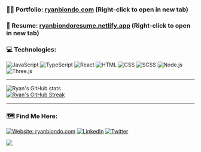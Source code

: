 <!-- Thanks for inspecting my code! I'm currently looking for opportunities as a JavaScript developer. Feel free to reach out! =] ryanbiondo.com -->

### 👨‍💻 Portfolio: [ryanbiondo.com](https://www.ryanbiondo.com/) (Right-click to open in new tab)
### 📃 Resume: [ryanbiondoresume.netlify.app](https://ryanbiondoresume.netlify.app/) (Right-click to open in new tab)

### 💻 Technologies:  

![JavaScript](https://img.shields.io/badge/-JavaScript-black?style=flat-square&logo=JavaScript&logoColor=F7DF1E) 
![TypeScript](https://img.shields.io/badge/-TypeScript-007ACC?style=flat-square&logo=TypeScript&logoColor=white) 
![React](https://img.shields.io/badge/-React-61DAFB?style=flat-square&logo=React&logoColor=white) 
![HTML](https://img.shields.io/badge/-HTML-E34F26?style=flat-square&logo=HTML5&logoColor=white)
![CSS](https://img.shields.io/badge/-CSS-1572B6?style=flat-square&logo=CSS3&logoColor=white) 
![SCSS](https://img.shields.io/badge/-SCSS-CC6699?style=flat-square&logo=Sass&logoColor=white) 
![Node.js](https://img.shields.io/badge/-Node.js-339933?style=flat-square&logo=Node.js&logoColor=white)
![Three.js](https://img.shields.io/badge/-Three.js-000000?style=flat-square&logo=Three.js&logoColor=white)

---

![Ryan's GitHub stats](https://github-readme-stats.vercel.app/api?username=Ryan-Biondo&hide=stars,contribs,issues&show_icons=true&theme=tokyonight)</br>
[![Ryan's GitHub Streak](https://streak-stats.demolab.com/?user=Ryan-Biondo&theme=tokyonight)](https://git.io/streak-stats)</br>

---
### 🗺 Find Me Here: 

[![Website: ryanbiondo.com](https://img.shields.io/badge/-Portfolio-000000?&style=for-the-badge&logo=Google-Chrome&logoColor=white)](http://ryanbiondo.com)
[![LinkedIn](https://img.shields.io/badge/LinkedIn-%230077B5.svg?&style=for-the-badge&logo=linkedin&logoColor=white)](https://www.linkedin.com/in/ryan-biondo/)
[![Twitter](https://img.shields.io/badge/Twitter-%231DA1F2.svg?&style=for-the-badge&logo=twitter&logoColor=white)](https://twitter.com/RyanBiondo/)

![](https://komarev.com/ghpvc/?username=Ryan-Biondo&label=PROFILE+VIEWS&style=for-the-badge&color=red)

